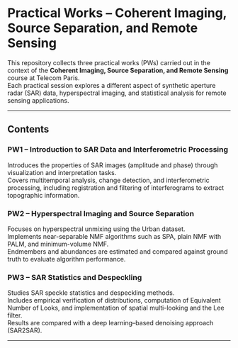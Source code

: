 # Practical Works – Coherent Imaging, Source Separation, and Remote Sensing

This repository collects three practical works (PWs) carried out in the context of the **Coherent Imaging, Source Separation, and Remote Sensing** course at Telecom Paris.  
Each practical session explores a different aspect of synthetic aperture radar (SAR) data, hyperspectral imaging, and statistical analysis for remote sensing applications.

---

## Contents

### PW1 – Introduction to SAR Data and Interferometric Processing
Introduces the properties of SAR images (amplitude and phase) through visualization and interpretation tasks.  
Covers multitemporal analysis, change detection, and interferometric processing, including registration and filtering of interferograms to extract topographic information.

### PW2 – Hyperspectral Imaging and Source Separation
Focuses on hyperspectral unmixing using the Urban dataset.  
Implements near-separable NMF algorithms such as SPA, plain NMF with PALM, and minimum-volume NMF.  
Endmembers and abundances are estimated and compared against ground truth to evaluate algorithm performance.

### PW3 – SAR Statistics and Despeckling
Studies SAR speckle statistics and despeckling methods.  
Includes empirical verification of distributions, computation of Equivalent Number of Looks, and implementation of spatial multi-looking and the Lee filter.  
Results are compared with a deep learning–based denoising approach (SAR2SAR).

---
